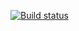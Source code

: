 [![Build status](https://ci.appveyor.com/api/projects/status/xm352gp7acoo1paf?svg=true)](https://ci.appveyor.com/project/Krastist/auto-5-2)